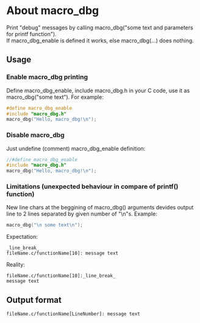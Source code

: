# About macro_dbg
Print "debug" messages by calling macro_dbg("some text and parameters for printf function").  
If macro_dbg_enable is defined it works, else macro_dbg(...) does nothing.

## Usage
### Enable macro_dbg printing
Define macro_dbg_enable, include macro_dbg.h in your C code, use it as macro_dbg("some text"). For example:
```c
#define macro_dbg_enable
#include "macro_dbg.h"
macro_dbg("Hello, macro_dbg!\n");
```

### Disable macro_dbg
Just undefine (comment) macro_dbg_enable definition:
```c
//#define macro_dbg_enable
#include "macro_dbg.h"
macro_dbg("Hello, macro_dbg!\n");
```

### Limitations (unexpected behaviour in compare of printf() function)
New line chars at the beggining of macro_dbg() arguments devides output line to 2 lines separated by given number of "\n"s.
Example:
```c
macro_dbg("\n some text\n");
```
Expectation:
```console
_line_break_
fileName.c/functionName[10]: message text
```
Reality:
```console
fileName.c/functionName[10]:_line_break_ 
message text
```

## Output format
```console
fileName.c/functionName[LineNumber]: message text
```
